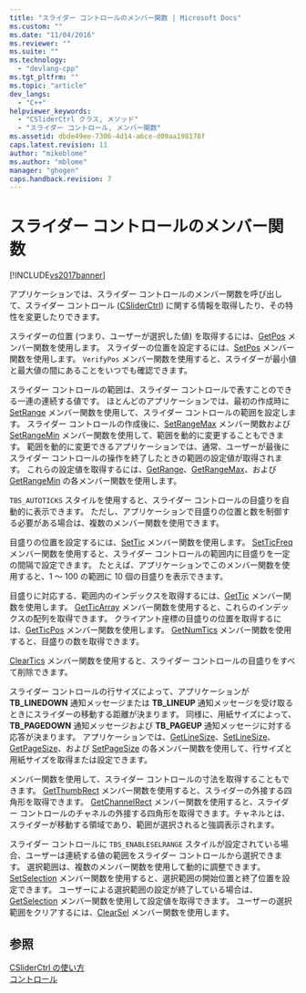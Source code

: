 ```yaml
---
title: "スライダー コントロールのメンバー関数 | Microsoft Docs"
ms.custom: ""
ms.date: "11/04/2016"
ms.reviewer: ""
ms.suite: ""
ms.technology: 
  - "devlang-cpp"
ms.tgt_pltfrm: ""
ms.topic: "article"
dev_langs: 
  - "C++"
helpviewer_keywords: 
  - "CSliderCtrl クラス, メソッド"
  - "スライダー コントロール, メンバー関数"
ms.assetid: dbde49ee-7306-4d14-a6ce-d09aa198178f
caps.latest.revision: 11
author: "mikeblome"
ms.author: "mblome"
manager: "ghogen"
caps.handback.revision: 7
---
```

# スライダー コントロールのメンバー関数
[!INCLUDE[vs2017banner](../assembler/inline/includes/vs2017banner.md)]

アプリケーションでは、スライダー コントロールのメンバー関数を呼び出して、スライダー コントロール \([CSliderCtrl](../mfc/reference/csliderctrl-class.md)\) に関する情報を取得したり、その特性を変更したりできます。  
  
 スライダーの位置 \(つまり、ユーザーが選択した値\) を取得するには、[GetPos](../Topic/CSliderCtrl::GetPos.md) メンバー関数を使用します。  スライダーの位置を設定するには、[SetPos](../Topic/CSliderCtrl::SetPos.md) メンバー関数を使用します。  `VerifyPos` メンバー関数を使用すると、スライダーが最小値と最大値の間にあることをいつでも確認できます。  
  
 スライダー コントロールの範囲は、スライダー コントロールで表すことのできる一連の連続する値です。  ほとんどのアプリケーションでは、最初の作成時に [SetRange](../Topic/CSliderCtrl::SetRange.md) メンバー関数を使用して、スライダー コントロールの範囲を設定します。  スライダー コントロールの作成後に、[SetRangeMax](../Topic/CSliderCtrl::SetRangeMax.md) メンバー関数および [SetRangeMin](../Topic/CSliderCtrl::SetRangeMin.md) メンバー関数を使用して、範囲を動的に変更することもできます。  範囲を動的に変更できるアプリケーションでは、通常、ユーザーが最後にスライダー コントロールの操作を終了したときの範囲の設定値が取得されます。  これらの設定値を取得するには、[GetRange](../Topic/CSliderCtrl::GetRange.md)、[GetRangeMax](../Topic/CSliderCtrl::GetRangeMax.md)、および [GetRangeMin](../Topic/CSliderCtrl::GetRangeMin.md) の各メンバー関数を使用します。  
  
 `TBS_AUTOTICKS` スタイルを使用すると、スライダー コントロールの目盛りを自動的に表示できます。  ただし、アプリケーションで目盛りの位置と数を制御する必要がある場合は、複数のメンバー関数を使用できます。  
  
 目盛りの位置を設定するには、[SetTic](../Topic/CSliderCtrl::SetTic.md) メンバー関数を使用します。  [SetTicFreq](../Topic/CSliderCtrl::SetTicFreq.md) メンバー関数を使用すると、スライダー コントロールの範囲内に目盛りを一定の間隔で設定できます。  たとえば、アプリケーションでこのメンバー関数を使用すると、1 ～ 100 の範囲に 10 個の目盛りを表示できます。  
  
 目盛りに対応する、範囲内のインデックスを取得するには、[GetTic](../Topic/CSliderCtrl::GetTic.md) メンバー関数を使用します。  [GetTicArray](../Topic/CSliderCtrl::GetTicArray.md) メンバー関数を使用すると、これらのインデックスの配列を取得できます。  クライアント座標の目盛りの位置を取得するには、[GetTicPos](../Topic/CSliderCtrl::GetTicPos.md) メンバー関数を使用します。  [GetNumTics](../Topic/CSliderCtrl::GetNumTics.md) メンバー関数を使用すると、目盛りの数を取得できます。  
  
 [ClearTics](../Topic/CSliderCtrl::ClearTics.md) メンバー関数を使用すると、スライダー コントロールの目盛りをすべて削除できます。  
  
 スライダー コントロールの行サイズによって、アプリケーションが **TB\_LINEDOWN** 通知メッセージまたは **TB\_LINEUP** 通知メッセージを受け取るときにスライダーの移動する距離が決まります。  同様に、用紙サイズによって、**TB\_PAGEDOWN** 通知メッセージおよび **TB\_PAGEUP** 通知メッセージに対する応答が決まります。  アプリケーションでは、[GetLineSize](../Topic/CSliderCtrl::GetLineSize.md)、[SetLineSize](../Topic/CSliderCtrl::SetLineSize.md)、[GetPageSize](../Topic/CSliderCtrl::GetPageSize.md)、および [SetPageSize](../Topic/CSliderCtrl::SetPageSize.md) の各メンバー関数を使用して、行サイズと用紙サイズを取得または設定できます。  
  
 メンバー関数を使用して、スライダー コントロールの寸法を取得することもできます。  [GetThumbRect](../Topic/CSliderCtrl::GetThumbRect.md) メンバー関数を使用すると、スライダーの外接する四角形を取得できます。  [GetChannelRect](../Topic/CSliderCtrl::GetChannelRect.md) メンバー関数を使用すると、スライダー コントロールのチャネルの外接する四角形を取得できます。チャネルとは、スライダーが移動する領域であり、範囲が選択されると強調表示されます。  
  
 スライダー コントロールに `TBS_ENABLESELRANGE` スタイルが設定されている場合、ユーザーは連続する値の範囲をスライダー コントロールから選択できます。  選択範囲は、複数のメンバー関数を使用して動的に調整できます。  [SetSelection](../Topic/CSliderCtrl::SetSelection.md) メンバー関数を使用すると、選択範囲の開始位置と終了位置を設定できます。  ユーザーによる選択範囲の設定が終了している場合は、[GetSelection](../Topic/CSliderCtrl::GetSelection.md) メンバー関数を使用して設定値を取得できます。  ユーザーの選択範囲をクリアするには、[ClearSel](../Topic/CSliderCtrl::ClearSel.md) メンバー関数を使用します。  
  
## 参照  
 [CSliderCtrl の使い方](../mfc/using-csliderctrl.md)   
 [コントロール](../mfc/controls-mfc.md)